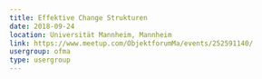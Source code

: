 ```yaml
---
title: Effektive Change Strukturen
date: 2018-09-24
location: Universität Mannheim, Mannheim
link: https://www.meetup.com/ObjektforumMa/events/252591140/
usergroup: ofma
type: usergroup
---
```

